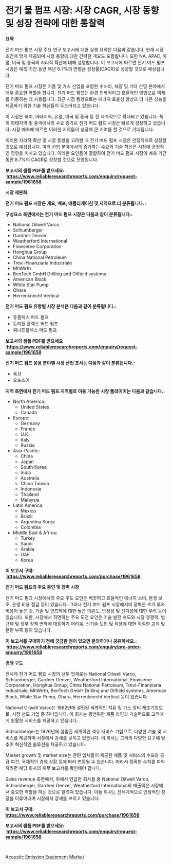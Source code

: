 <p><h1>전기 물 펌프 시장: 시장 CAGR, 시장 동향 및 성장 전략에 대한 통찰력</h1></p><p><strong>요약</strong></p>
<p><p>전기 머드 펌프 시장 주요 연구 보고서에 대한 실행 요약은 다음과 같습니다. 현재 시장 조건에 맞게 제공되며 시장 동향에 대한 간략한 개요도 포함됩니다. 또한 NA, APAC, 유럽, 미국 및 중국의 지리적 확산에 대해 설명합니다. 이 보고서에 따르면 전기 머드 펌프 시장은 예측 기간 동안 매년 8.7%의 연평균 성장률(CAGR)로 성장할 것으로 예상됩니다.</p><p>전기 머드 펌프 시장은 기름 및 가스 산업을 포함한 수처리, 채광 및 기타 산업 분야에서 매우 중요한 역할을 합니다. 전기 머드 펌프는 환경 친화적이고 효율적인 방법으로 액체를 이동하는 데 사용됩니다. 최근 시장 동향으로는 에너지 효율성 향상과 더 나은 성능을 제공하기 위한 기술 혁신들이 두드러지고 있습니다.</p><p>이 시장은 북미, 아태지역, 유럽, 미국 및 중국 등 전 세계적으로 확대되고 있습니다. 특히 아태지역 및 중국에서의 수요 증가로 전기 머드 펌프 시장은 빠르게 성장하고 있습니다. 시장 예측에 따르면 이러한 지역들이 성장에 큰 기여를 할 것으로 기대됩니다.</p><p>이러한 지리적 확산 및 시장 동향을 고려할 때 전기 머드 펌프 시장은 안정적으로 성장할 것으로 예상됩니다. 여러 산업 분야에서의 증가하는 수요와 기술 혁신은 시장에 긍정적인 영향을 미치고 있습니다. 이러한 요인들이 결합하여 전기 머드 펌프 시장이 예측 기간 동안 8.7%의 CAGR로 성장할 것으로 전망됩니다.</p></p>
<p><strong>보고서의 샘플 PDF를 받으세요: &nbsp;<a href="https://www.reliableresearchreports.com/enquiry/request-sample/1961658">https://www.reliableresearchreports.com/enquiry/request-sample/1961658</a></strong></p>
<p><strong>시장 세분화:</strong></p>
<p><strong> 전기 머드 펌프 시장은 개요, 배포, 애플리케이션 및 지역으로 더 분류됩니다. :</strong></p>
<p><strong>구성요소 측면에서는 전기 머드 펌프 시장은 다음과 같이 분류됩니다.:</strong></p>
<p><ul><li>National Oilwell Varco</li><li>Schlumberger</li><li>Gardner Denver</li><li>Weatherford International</li><li>Flowserve Corporation</li><li>Honghua Group</li><li>China National Petroleum</li><li>Trevi-Finanziaria Industriale</li><li>MhWirth</li><li>BenTech GmbH Drilling and Oilfield systems</li><li>American Block</li><li>White Star Pump</li><li>Ohara</li><li>Herrenknecht Vertical</li></ul></p>
<p><strong> 전기 머드 펌프 유형별 시장 분석은 다음과 같이 분류됩니다.:</strong></p>
<p><ul><li>듀플렉스 머드 펌프</li><li>트리플 플렉스 머드 펌프</li><li>쿼니튜플렉스 머드 펌프</li></ul></p>
<p><strong>보고서의 샘플 PDF를 받으세요 :<a href="https://www.reliableresearchreports.com/enquiry/request-sample/1961658">https://www.reliableresearchreports.com/enquiry/request-sample/1961658</a></strong></p>
<p><strong> 전기 머드 펌프 응용 분야별 시장 산업 조사는 다음과 같이 분류됩니다.:</strong></p>
<p><ul><li>육상</li><li>오프쇼어</li></ul></p>
<p><strong>지역 측면에서 전기 머드 펌프 지역별로 이용 가능한 시장 플레이어는 다음과 같습니다.:</strong></p>
<p><ul>
    <li>
        North America:
        <ul>
            <li>United States</li>
            <li>Canada</li>
        </ul>
    </li>
    <li>
        Europe:
        <ul>
            <li>Germany</li>
            <li>France</li>
            <li>U.K.</li>
            <li>Italy</li>
            <li>Russia</li>
        </ul>
    </li>
    <li>
        Asia-Pacific:
        <ul>
            <li>China</li>
            <li>Japan</li>
            <li>South Korea</li>
            <li>India</li>
            <li>Australia</li>
            <li>China Taiwan</li>
            <li>Indonesia</li>
            <li>Thailand</li>
            <li>Malaysia</li>
        </ul>
    </li>
    <li>
        Latin America:
        <ul>
            <li>Mexico</li>
            <li>Brazil</li>
            <li>Argentina Korea</li>
            <li>Colombia</li>
        </ul>
    </li>
    <li>
        Middle East & Africa:
        <ul>
            <li>Turkey</li>
            <li>Saudi</li>
            <li>Arabia</li>
            <li>UAE</li>
            <li>Korea</li>
        </ul>
    </li>
    </ul></p>
<p><strong>이 보고서 구매: &nbsp;<a href="https://www.reliableresearchreports.com/purchase/1961658">https://www.reliableresearchreports.com/purchase/1961658</a></strong></p>
<p><strong>전기 머드 펌프의 주요 동인 및 장벽 시장</strong></p>
<p><p>전기 머드 펌프 시장에서의 주요 주도 요인은 깨끗하고 효율적인 에너지 소비, 환경 보호, 운영 비용 절감 등이 있습니다. 그러나 전기 머드 펌프 시장에서의 장벽은 초기 투자 비용이 높은 것, 기술 및 인프라에 대한 높은 의존도, 안정성 및 신뢰성에 대한 우려 등이 있습니다. 또한, 시장에서 직면하는 주요 도전 요인은 기술 발전 속도와 시장 경쟁력, 법규제 및 정부 정책 변화에 대응하기 어려움, 신기술 도입 및 적용에 대한 적절한 교육 및 훈련 부족 등이 있습니다.</p></p>
<p><strong>이 보고서를 구매하기 전에 궁금한 점이 있으면 문의하거나 공유하세요.: &nbsp;<a href="https://www.reliableresearchreports.com/enquiry/pre-order-enquiry/1961658">https://www.reliableresearchreports.com/enquiry/pre-order-enquiry/1961658</a></strong></p>
<p><strong>경쟁 구도</strong></p>
<p><p>전세계 전기 머드 펌프 시장의 선두 업체로는 National Oilwell Varco, Schlumberger, Gardner Denver, Weatherford International, Flowserve Corporation, Honghua Group, China National Petroleum, Trevi-Finanziaria Industriale, MhWirth, BenTech GmbH Drilling and Oilfield systems, American Block, White Star Pump, Ohara, Herrenknecht Vertical 등이 있습니다.</p><p>National Oilwell Varco는 1862년에 설립된 세계적인 석유 및 가스 장비 제조기업으로, 시장 선도 기업 중 하나입니다. 이 회사는 광범위한 제품 라인과 기술력으로 고객에게 원활한 서비스를 제공하고 있습니다.</p><p>Schlumberger는 1926년에 설립된 세계적인 석유 서비스 기업으로, 다양한 기술 및 서비스를 제공하며 시장에서 강세를 보이고 있습니다. 이 회사는 고객의 다양한 요구에 맞추어 혁신적인 솔루션을 제공하고 있습니다.</p><p>Market growth 및 market size는 관련 업체들이 제공한 제품 및 서비스의 수요와 공급 여건, 국제적인 경제 상황 등에 따라 변동될 수 있습니다. 따라서 정확한 수치를 파악하려면 해당 회사의 재무 보고서를 확인해야 합니다.</p><p>Sales revenue 측면에서, 위에서 언급한 회사들 중 National Oilwell Varco, Schlumberger, Gardner Denver, Weatherford International의 매출액은 시장에서 중요한 역할을 하는 것으로 알려져 있습니다. 이들 회사는 전세계적으로 안정적인 성장을 이루어내며 시장에서 강세를 보이고 있습니다.</p></p>
<p><strong>이 보고서 구매: &nbsp; <a href="https://www.reliableresearchreports.com/purchase/1961658">https://www.reliableresearchreports.com/purchase/1961658</a></strong></p>
<p><strong>보고서의 샘플 PDF를 받으세요: &nbsp;<a href="https://www.reliableresearchreports.com/enquiry/request-sample/1961658">https://www.reliableresearchreports.com/enquiry/request-sample/1961658</a></strong><strong></strong></p>
<p>&nbsp;</p>
<p><p><a href="https://view.publitas.com/reportprime-1/acoustic-emission-equipment-market-share-market-new-trends-analysis-report-by-type-by-application-by-end-use-by-region-and-segment-forecasts-2024-2031/">Acoustic Emission Equipment Market</a></p></p>